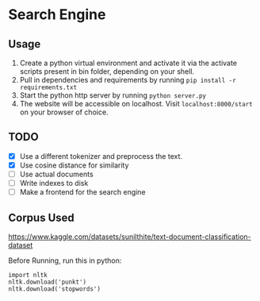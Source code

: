 # Search Engine

## Usage
1. Create a python virtual environment and activate it via the activate scripts present in bin folder, depending on your shell.
2. Pull in dependencies and requirements by running
```pip install -r requirements.txt```
3. Start the python http server by running
```python server.py```
4. The website will be accessible on localhost. Visit ```localhost:8000/start``` on your browser of choice.

## TODO
- [X] Use a different tokenizer and preprocess the text.
- [X] Use cosine distance for similarity
- [ ] Use actual documents
- [ ] Write indexes to disk
- [ ] Make a frontend for the search engine

## Corpus Used
https://www.kaggle.com/datasets/sunilthite/text-document-classification-dataset

Before Running, run this in python: 

```
import nltk
nltk.download('punkt')
nltk.download('stopwords')
```
